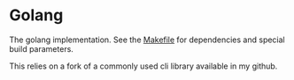 # Golang 

The golang implementation.  See the [Makefile](Makefile) for dependencies and special build parameters.

This relies on a fork of a commonly used cli library available in my github.
